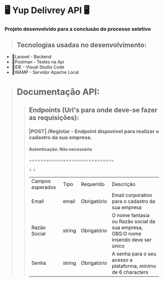 # 🖥️ Yup Delivrey API 🖥️
<h3> Projeto desenvolvido para a conclusão do processo seletivo </h3>

> ## Tecnologias usadas no desenvolvimento:
<ul>
  <li>💎Laravel - Backend</li>
  <li>🔵Postman - Testes na Api</li>
  <li>🤎IDE - Visual Studio Code</li>
  <li>💜WAMP - Servidor Apache Local</li>
</ul>

> # Documentação API:
> > ## Endpoints (Url's para onde deve-se fazer as requisições):
> > ###  |POST| /Registar - Endpoint disponível para realizar o cadastro da sua empresa.
> > #### Autenticação: Não necessária
> > ============================== <table>
  <tr>
    <td>Campos esperados</td>
    <td>Tipo</td>
    <td>Requerido</td>
    <td>Descrição</td>
  </tr>
  
  <tr>
    <td>Email</td>
    <td>email</td>
    <td>Obrigatório</td>
    <td>Email corporativo para o cadastro da sua empresa</td>
  </tr>
  
  <tr>
    <td>Razão Social</td>
    <td>string</td>
    <td>Obrigatório</td>
    <td>O nome fantasia ou Razão social da sua empresa, OBS:O nome inserido deve ser único</td>
  </tr>
  
  <tr>
    <td>Senha</td>
    <td>string</td>
    <td>Obrigatório</td>
    <td>A senha para o seu acesso a plataforma, minimo de 6 characters</td>
  </tr>
> > </table>
